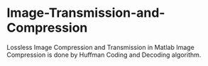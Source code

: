 # Image-Transmission-and-Compression
Lossless Image Compression and Transmission in Matlab
Image Compression is done by Huffman Coding and Decoding algorithm.
